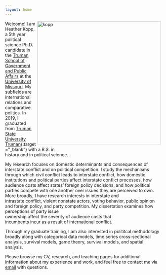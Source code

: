 ```yaml
---
layout: home
---
```


<img align="right" src="https://heatherkopp.github.io/files/kopp.jpg" height="400" alt="kopp"/>

Welcome! I am Heather Kopp, a 5th year political science Ph.D. candidate in the [Truman School of Government and Public Affairs](https://www.truman.missouri.edu/) at the [University of Missouri](https://www.missouri.edu/). My subfields are international relations and comparative politics. In 2019, I graduated from [Truman State University](https://www.truman.edu/)
[Truman](https://www.truman.edu/){:target="_blank"} with a B.S. in <br> history and in political science. 

My research focuses on domestic determinants and consequences of interstate conflict and on political competition. I study the mechanisms through which civil conflict leads to interstate conflict, how domestic  <br> institutions and political parties affect interstate conflict processes, how audience costs affect states’ foreign policy decisions, and how political parties compete with one another over issues they are perceived to own. More broadly, I have research interests in interstate and <br> intrastate conflict, violent nonstate actors, voting behavior, public opinion and foreign policy, and party competition. My dissertation examines how perceptions of party issue <br> ownership affect the severity of audience costs that <br> incumbents incur as a result of international conflict.

Through my graduate training, I am also interested in polititcal methodology broadly along with categorical data models, time series cross-sectional analysis, survival models, game theory, survival models, and spatial analysis. 

Please browse my CV, research, and teaching pages for additional information about my experience and work, and feel free to contact me via [email](mailto:hmk439@mail.missouri.edu) with questions.
